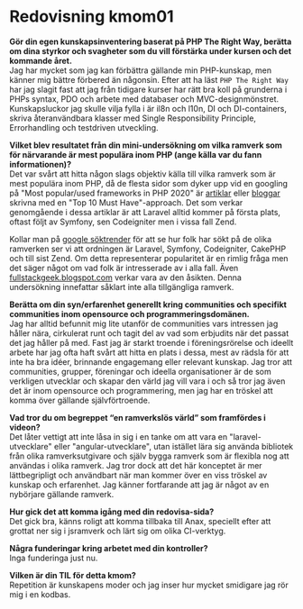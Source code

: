 ---
---
Redovisning kmom01
=========================

**Gör din egen kunskapsinventering baserat på PHP The Right Way, berätta om dina styrkor och svagheter som du vill förstärka under kursen och det kommande året.**  
Jag har mycket som jag kan förbättra gällande min PHP-kunskap, men känner mig bättre förbered än någonsin. Efter att ha läst `PHP The Right Way` har jag slagit fast att jag från tidigare kurser har rätt bra koll på grunderna i PHPs syntax, PDO och arbete med databaser och MVC-designmönstret. Kunskapsluckor jag skulle vilja fylla i är il8n och l10n, DI och DI-containers, skriva återanvändbara klasser med Single Responsibility Principle, Errorhandling och testdriven utveckling.

**Vilket blev resultatet från din mini-undersökning om vilka ramverk som för närvarande är mest populära inom PHP (ange källa var du fann informationen)?**  
Det var svårt att hitta någon slags objektiv källa till vilka ramverk som är mest populära inom PHP, då de flesta sidor som dyker upp vid en googling på "Most popular/used frameworks in PHP 2020" är [artiklar](https://hackr.io/blog/best-php-frameworks) eller [bloggar](https://meetadeveloper.com/10-best-php-frameworks-for-website-development-in-2020-ad1507a0f9f4) skrivna med en "Top 10 Must Have"-approach. Det som verkar genomgående i dessa artiklar är att Laravel alltid kommer på första plats, oftast följt av Symfony, sen Codeigniter men i vissa fall Zend.

Kollar man på [google söktrender](https://trends.google.com/trends/explore?cat=5&q=%2Fm%2F0jwy148,%2Fm%2F09cjcl,Zend,%2Fm%2F02qgdkj,%2Fm%2F09t3sp#TIMESERIES) för att se hur folk har sökt på de olika ramverken ser vi att ordningen är Laravel, Symfony, Codeigniter, CakePHP och till sist Zend. Om detta representerar popularitet är en rimlig fråga men det säger något om vad folk är intresserade av i alla fall. Även [fullstackgeek.blogspot.com](https://fullstackgeek.blogspot.com/2019/05/best-php-frameworks.html) verkar vara av den åsikten. Denna undersökning innefattar såklart inte alla tillgängliga ramverk.

**Berätta om din syn/erfarenhet generellt kring communities och specifikt communities inom opensource och programmeringsdomänen.**  
Jag har alltid befunnit mig lite utanför de communities vars intressen jag håller nära, cirkulerat runt och tagit del av vad som erbjudits när det passat det jag håller på med. Fast jag är starkt troende i föreningsrörelse och ideellt arbete har jag ofta haft svårt att hitta en plats i dessa, mest av rädsla för att inte ha bra idéer, brinnande engagemang eller relevant kunskap. Jag tror att communities, grupper, föreningar och ideella organisationer är de som verkligen utvecklar och skapar den värld jag vill vara i och så tror jag även det är inom opensource och programmering, men jag har en tröskel att komma över gällande självförtroende.

**Vad tror du om begreppet “en ramverkslös värld” som framfördes i videon?**  
Det låter vettigt att inte låsa in sig i en tanke om att vara en "laravel-utvecklare" eller "angular-utvecklare", utan istället lära sig använda bibliotek från olika ramverksutgivare och själv bygga ramverk som är flexibla nog att användas i olika ramverk. Jag tror dock att det här konceptet är mer lättbegripligt och användbart när man kommer över en viss tröskel av kunskap och erfarenhet. Jag känner fortfarande att jag är något av en nybörjare gällande ramverk.

**Hur gick det att komma igång med din redovisa-sida?**  
Det gick bra, känns roligt att komma tillbaka till Anax, speciellt efter att grottat ner sig i jsramverk och lärt sig om olika CI-verktyg.

**Några funderingar kring arbetet med din kontroller?**  
Inga funderinga just nu.

**Vilken är din TIL för detta kmom?**  
Repetition är kunskapens moder och jag inser hur mycket smidigare jag rör mig i en kodbas.
